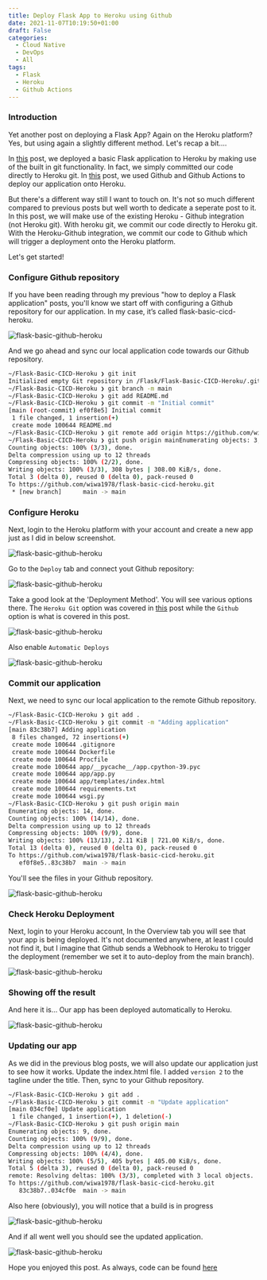 ```yaml
---
title: Deploy Flask App to Heroku using Github
date: 2021-11-07T10:19:50+01:00
draft: False
categories:
  - Cloud Native
  - DevOps
  - All
tags:
  - Flask
  - Heroku
  - Github Actions
---
```


### Introduction

Yet another post on deploying a Flask App? Again on the Heroku platform? Yes, but using again a slightly different method. Let's recap a bit....

In [this](https://blog.wimwauters.com/devops/2021-02-05-flaskbasic-heroku/) post, we deployed a basic Flask application to Heroku by making use of the built in git functionality. In fact, we simply committed our code directly to Heroku git. In [this](https://blog.wimwauters.com/devops/2021-11-03-flask_githubactions_heroku/) post, we used Github and Github Actions to deploy our application onto Heroku.

But there's a different way still I want to touch on. It's not so much different compared to previous posts but well worth to dedicate a seperate post to it. In this post, we will make use of the existing Heroku - Github integration (not Heroku git). With heroku git, we commit our code directly to Heroku git. With the Heroku-Github integration, we commit our code to Github which will trigger a deployment onto the Heroku platform.

Let's get started!

### Configure Github repository

If you have been reading through my previous "how to deploy a Flask application" posts, you'll know we start off with configuring a Github repository for our application. In my case, it’s called flask-basic-cicd-heroku.

![flask-basic-github-heroku](/images/2021-11-07-1.png)

And we go ahead and sync our local application code towards our Github repository.

```bash
~/Flask-Basic-CICD-Heroku ❯ git init
Initialized empty Git repository in /Flask/Flask-Basic-CICD-Heroku/.git/
~/Flask-Basic-CICD-Heroku ❯ git branch -m main
~/Flask-Basic-CICD-Heroku ❯ git add README.md
~/Flask-Basic-CICD-Heroku ❯ git commit -m "Initial commit"
[main (root-commit) ef0f8e5] Initial commit
 1 file changed, 1 insertion(+)
 create mode 100644 README.md
~/Flask-Basic-CICD-Heroku ❯ git remote add origin https://github.com/wiwa1978/flask-basic-cicd-heroku.git
~/Flask-Basic-CICD-Heroku ❯ git push origin mainEnumerating objects: 3, done.
Counting objects: 100% (3/3), done.
Delta compression using up to 12 threads
Compressing objects: 100% (2/2), done.
Writing objects: 100% (3/3), 308 bytes | 308.00 KiB/s, done.
Total 3 (delta 0), reused 0 (delta 0), pack-reused 0
To https://github.com/wiwa1978/flask-basic-cicd-heroku.git
 * [new branch]      main -> main
```

### Configure Heroku

Next, login to the Heroku platform with your account and create a new app just as I did in below screenshot.

![flask-basic-github-heroku](/images/2021-11-07-3.png)

Go to the `Deploy` tab and connect yout Github repository:

![flask-basic-github-heroku](/images/2021-11-07-4.png)

Take a good look at the 'Deployment Method'. You will see various options there. The `Heroku Git` option was covered in [this](https://blog.wimwauters.com/devops/2021-02-05-flaskbasic-heroku/) post while the `Github` option is what is covered in this post.

![flask-basic-github-heroku](/images/2021-11-07-5.png)

Also enable `Automatic Deploys`

![flask-basic-github-heroku](/images/2021-11-07-6.png)

### Commit our application

Next, we need to sync our local application to the remote Github repository.

```bash
~/Flask-Basic-CICD-Heroku ❯ git add .
~/Flask-Basic-CICD-Heroku ❯ git commit -m "Adding application"
[main 83c38b7] Adding application
 8 files changed, 72 insertions(+)
 create mode 100644 .gitignore
 create mode 100644 Dockerfile
 create mode 100644 Procfile
 create mode 100644 app/__pycache__/app.cpython-39.pyc
 create mode 100644 app/app.py
 create mode 100644 app/templates/index.html
 create mode 100644 requirements.txt
 create mode 100644 wsgi.py
~/Flask-Basic-CICD-Heroku ❯ git push origin main
Enumerating objects: 14, done.
Counting objects: 100% (14/14), done.
Delta compression using up to 12 threads
Compressing objects: 100% (9/9), done.
Writing objects: 100% (13/13), 2.11 KiB | 721.00 KiB/s, done.
Total 13 (delta 0), reused 0 (delta 0), pack-reused 0
To https://github.com/wiwa1978/flask-basic-cicd-heroku.git
   ef0f8e5..83c38b7  main -> main
```

You'll see the files in your Github repository.

![flask-basic-github-heroku](/images/2021-11-07-7.png)

### Check Heroku Deployment

Next, login to your Heroku account, In the Overview tab you will see that your app is being deployed. It's not documented anywhere, at least I could not find it, but I imagine that Github sends a Webhook to Heroku to trigger the deployment (remember we set it to auto-deploy from the main branch).

![flask-basic-github-heroku](/images/2021-11-07-8.png)

### Showing off the result

And here it is... Our app has been deployed automatically to Heroku.

![flask-basic-github-heroku](/images/2021-11-07-9.png)

### Updating our app

As we did in the previous blog posts, we will also update our application just to see how it works. Update the index.html file. I added `version 2` to the tagline under the title. Then, sync to your Github repository.

```bash
~/Flask-Basic-CICD-Heroku ❯ git add .
~/Flask-Basic-CICD-Heroku ❯ git commit -m "Update application"
[main 034cf0e] Update application
 1 file changed, 1 insertion(+), 1 deletion(-)
~/Flask-Basic-CICD-Heroku ❯ git push origin main
Enumerating objects: 9, done.
Counting objects: 100% (9/9), done.
Delta compression using up to 12 threads
Compressing objects: 100% (4/4), done.
Writing objects: 100% (5/5), 405 bytes | 405.00 KiB/s, done.
Total 5 (delta 3), reused 0 (delta 0), pack-reused 0
remote: Resolving deltas: 100% (3/3), completed with 3 local objects.
To https://github.com/wiwa1978/flask-basic-cicd-heroku.git
   83c38b7..034cf0e  main -> main
```

Also here (obviously), you will notice that a build is in progress

![flask-basic-github-heroku](/images/2021-11-07-10.png)

And if all went well you should see the updated application.

![flask-basic-github-heroku](/images/2021-11-07-11.png)

Hope you enjoyed this post. As always, code can be found [here](https://github.com/wiwa1978/blog-hugo-netlify-code/tree/main/Flask/Flask-Basic-CICD-Heroku)
